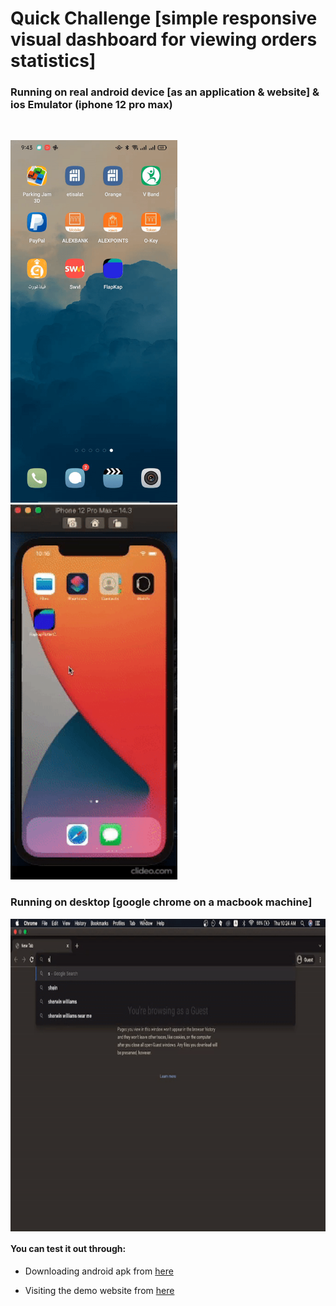# Quick Challenge [simple responsive visual dashboard for viewing orders statistics]


  
### Running on real android device [as an application & website] & ios Emulator (iphone 12 pro max)

<br>

<p float="center">
  <img  alt="GIF" src="readme-assets/flapkap-mobile.gif" height="580" />
  <b style="word-space:2em">&nbsp;&nbsp;&nbsp;&nbsp;&nbsp;&nbsp;&nbsp;&nbsp;</b>
  <img  alt="GIF" src="readme-assets/flapkap-ios.gif" height="600" />
</p>



### Running on desktop [google chrome on a macbook machine]

<img align="center" alt="GIF" src="readme-assets/flapkap-web.gif" height="500" />


#### You can test it out through:

 - Downloading android apk from [here][apk]
 
 - Visiting the demo website from [here][website]


[apk]: https://drive.google.com/file/d/1-EExxuXaAfYfU_y94nQG68tM8YFogkFr/view?usp=sharing
[website]: https://00ahmedmokhtar00.github.io/quick-challenge/
